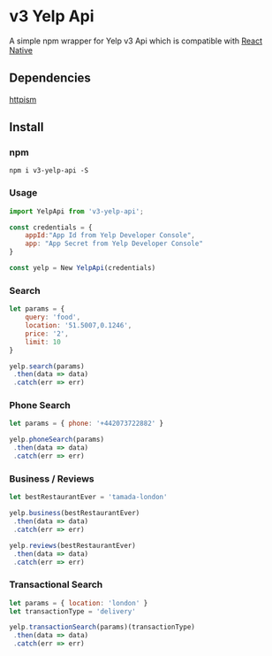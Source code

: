 # v3 Yelp Api
A simple npm wrapper for Yelp v3 Api which is compatible with [React Native](https://github.com/facebook/react-native)

## Dependencies
[httpism](https://github.com/featurist/httpism)

## Install

### npm
    npm i v3-yelp-api -S
### Usage

```JavaScript
import YelpApi from 'v3-yelp-api';

const credentials = {
    appId:"App Id from Yelp Developer Console",
    app: "App Secret from Yelp Developer Console"
}

const yelp = New YelpApi(credentials)
```

### Search
```JavaScript
let params = {
    query: 'food',
    location: '51.5007,0.1246',
    price: '2',
    limit: 10
}

yelp.search(params)
 .then(data => data)
 .catch(err => err)
```
### Phone Search
```JavaScript
let params = { phone: '+442073722882' }

yelp.phoneSearch(params)
 .then(data => data)
 .catch(err => err)
```
### Business / Reviews
```JavaScript
let bestRestaurantEver = 'tamada-london'

yelp.business(bestRestaurantEver)
 .then(data => data)
 .catch(err => err)

yelp.reviews(bestRestaurantEver)
 .then(data => data)
 .catch(err => err)
```
### Transactional Search
```JavaScript
let params = { location: 'london' }
let transactionType = 'delivery'

yelp.transactionSearch(params)(transactionType)
 .then(data => data)
 .catch(err => err)
```
